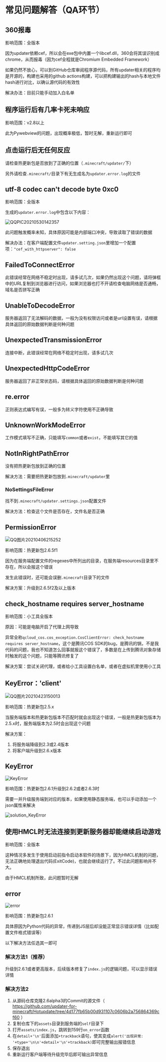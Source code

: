 # 常见问题解答（QA环节）

## 360报毒

影响范围：全版本

因为updater依赖cef，所以会在exe包中内置一个libcef.dll，360会将其误识别成chrome，从而报毒（因为cef全程就是Chromium Embedded Framework）

如果仍然不放心，可以到GitHub仓库审阅程序源代码，所有updater相关的程序均是开源的，构建也采用的github actions构建，可以把构建输出的hash与本地文件hash进行对比，以确认源代码的有效性

解决办法：目前只能手动加入白名单

## 程序运行后有几率卡死未响应

影响范围：v2.8以上

此为Pywebview的问题，出现概率极低，暂时无解，重新运行即可

## 点击运行后无任何反应

请检查热更新包是否放到了正确的位置（`.minecraft/updater/`下）

另外请检查`.minecraft/`目录下有无生成名为`updater.error.log`的文件

## utf-8 codec can't decode byte 0xc0

影响范围：全版本

生成的`updater.error.log`中包含以下内容：

![QQPIC20210530142357](FAQ.assets/QQPIC20210530142357.png)

此问题触发概率未知，具体原因可能是内部端口冲突，导致读取了错误的数据

解决办法：在客户端配置文件`updater.setting.json`里增加一个配置项：`"cef_with_httpserver": false`

## FailedToConnectError

此错误经常在网络不稳定时出现，请多试几次，如果仍然出现这个问题，请将弹框中的URL复制到浏览器进行访问，如果浏览器也打不开请检查电脑网络是否通畅，域名是否拼写正确

## UnableToDecodeError

服务器返回了无法解码的数据，一般为没有权限访问或者是url设置有误，请根据具体返回的原始数据判断是何种问题

## UnexpectedTransmissionError

连接中断，此错误经常在网络不稳定时出现，请多试几次

## UnexpectedHttpCodeError

服务器返回了非正常状态码，请根据具体返回的原始数据判断是何种问题

## re.error

正则表达式编写有误，一般多为转义字符使用不正确导致

## UnknownWorkModeError

工作模式填写不正确，只能填写`common`或者`exist`，不能填写其它的值

## NotInRightPathError

没有把热更新包放到正确的位置

解决方法：需要把热更新包放到`.minecraft/updater`里

### NoSettingsFileError

找不到`.minecraft/updater.settings.json`配置文件

解决方法：检查这个文件是否存在，文件名是否正确

## PermissionError

![QQ图片20210406215252](FAQ/QQ图片20210406215252.jpg)

影响范围：热更新包2.6.5f1

因为在服务端配置文件的regexes中所列出的目录，在服务端resources目录里不存在，所以会报这个错误

发生此错误时，还可能会误删`.minecraft`目录下的文件

解决方案：升级到2.6.5f2及以上版本

## check_hostname requires server_hostname

影响范围：小工具全版本

原因：可能是电脑开启了代理上网导致

异常全称`qcloud_cos.cos_exception.CosClientError: check_hostname requires server_hostname`，这个是腾讯COS SDK的bug，是腾讯的锅，不是我代码的问题，我也不知道怎么回事就报这个错误了，多数是在上传到腾讯对象存储时触发的这个问题，只能等腾讯修复了

解决方案：尝试关闭代理，或者给小工具设置白名单，或者在虚拟机里使用小工具

## KeyError：'client'

![QQ图片20210423150013](FAQ/QQ图片20210423150013.jpg)

影响范围：热更新包2.5.x

当服务端版本和热更新包版本不匹配时就会出现这个错误，一般是热更新包版本为2.5.x时，服务端版本为2.5时会出现这个问题

解决方案：

1. 将服务端降级到2.3或2.4版本
2. 将客户端升级到2.6.x版本

## KeyError

![KeyError](FAQ/KeyError.png)

影响范围：热更新包2.6.1升级到2.6.2或者2.6.3时

需要一并升级服务端到对应的版本，如果使用静态服务端，也可以手动添加一个json属性来解决

![solution_KeyError](FAQ/solution_KeyError.png)

## 使用HMCL时无法连接到更新服务器却能继续启动游戏

影响范围：全版本

这种情况多发生于使用启动前指令启动本软件的场景下，因为HMCL机制的问题，无法正确地处理退出代码(ExitCode)，也就会继续运行了。不过此问题影响并不大。

由于HMCL机制所致，此问题暂时无解

## error

![error](FAQ/error.png)

影响范围：热更新包2.6.1

具体原因为Python代码的异常，传递到JS层后却没能正常显示错误详情（比如配置文件格式错误等）

以下解决方法任选其一即可

### 解决方法1（推荐）

升级到2.6.1或者更高版本，后续版本修复了`index.js`的逻辑问题，可以显示错误详情

### 解决方法2

1. 从源码仓库克隆2.6alpha3的Commit的源文件（ https://github.com/updater-for-minecraft/Hotupdate/tree/4d177fb65b00d931107c0606b2a756864369cf60 ）
2. 复制仓库下的`assets`目录到服务端的`self`目录下
3. 打开`assets/index.js`，跳转到159行`on_error`函数
4. 在`detail+'\n'`后面添加`+trackback`语句，使其变成`alert('出现异常: '+type+'\n\n'+detail+'\n'+trackback)`即可完整输出报错信息
5. 保存退出
6. 重新运行客户端等待升级完毕后即可输出异常信息